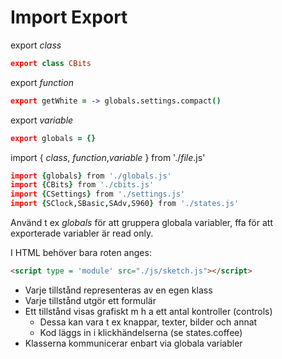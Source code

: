 # Import Export

export *class*
```coffeescript
export class CBits
```

export *function*
```coffeescript
export getWhite = -> globals.settings.compact()
```

export *variable*
```coffeescript
export globals = {}
```

import { *class*, *function*,*variable* } from './*file*.js'
```coffeescript
import {globals} from './globals.js'
import {CBits} from './cbits.js'
import {CSettings} from './settings.js'
import {SClock,SBasic,SAdv,S960} from './states.js'
```

Använd t ex *globals* för att gruppera globala variabler,
ffa för att exporterade variabler är read only.

I HTML behöver bara roten anges:
```html
<script type = 'module' src="./js/sketch.js"></script>
```

* Varje tillstånd representeras av en egen klass
* Varje tillstånd utgör ett formulär
* Ett tillstånd visas grafiskt m h a ett antal kontroller (controls)
	* Dessa kan vara t ex knappar, texter, bilder och annat
	* Kod läggs in i klickhändelserna (se states.coffee)
* Klasserna kommunicerar enbart via globala variabler